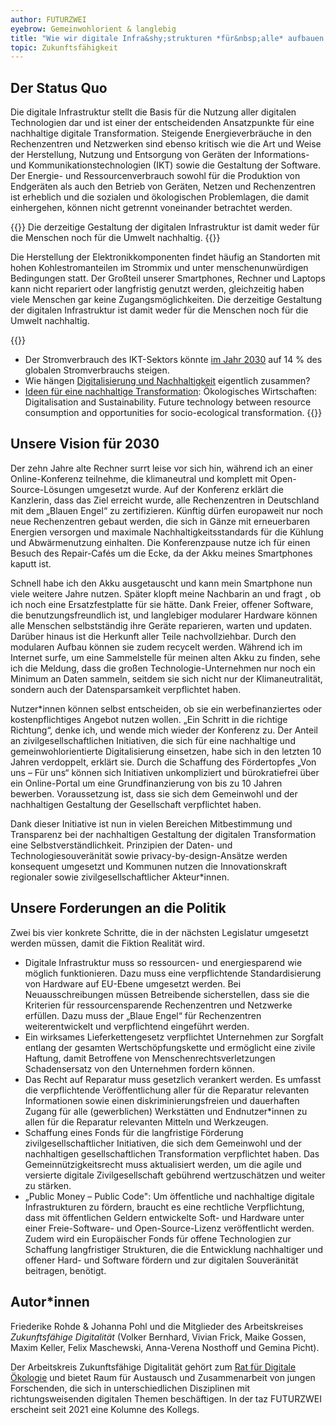```yaml
---
author: FUTURZWEI
eyebrow: Gemeinwohlorient & langlebig
title: "Wie wir digitale Infra&shy;strukturen *für&nbsp;alle* aufbauen können"
topic: Zukunftsfähigkeit
---
```


## Der Status Quo

Die digitale Infrastruktur stellt die Basis für die Nutzung aller digitalen Technologien dar und ist einer der entscheidenden Ansatzpunkte für eine nachhaltige digitale Transformation. Steigende Energieverbräuche in den Rechenzentren und Netzwerken sind ebenso kritisch wie die Art und Weise der Herstellung, Nutzung und Entsorgung von Geräten der Informations- und Kommunikationstechnologien (IKT) sowie die Gestaltung der Software. Der Energie- und Ressourcenverbrauch sowohl für die Produktion von Endgeräten als auch den Betrieb von Geräten, Netzen und Rechenzentren ist erheblich und die sozialen und ökologischen Problemlagen, die damit einhergehen, können nicht getrennt voneinander betrachtet werden.

{{<pullquote>}}
Die derzeitige Gestaltung der digitalen Infrastruktur ist damit weder für die Menschen noch für die Umwelt nachhaltig. 
{{</pullquote>}}

Die Herstellung der Elektronikkomponenten findet häufig an Standorten mit hohen Kohlestromanteilen im Strommix und unter menschenunwürdigen Bedingungen statt. Der Großteil unserer Smartphones, Rechner und Laptops kann nicht repariert oder langfristig genutzt werden, gleichzeitig haben viele Menschen gar keine Zugangsmöglichkeiten. Die derzeitige Gestaltung der digitalen Infrastruktur ist damit weder für die Menschen noch für die Umwelt nachhaltig. 

{{<infobox>}}
- Der Stromverbrauch des IKT-Sektors könnte [im Jahr 2030](https://www.nature.com/articles/d41586-018-06610-y) auf 14 % des globalen Stromverbrauchs steigen.
- Wie hängen [Digitalisierung und Nachhaltigkeit](https://www.oekom.de/buch/was-bits-und-baeume-verbindet-9783962381493) eigentlich zusammen?
- [Ideen für eine nachhaltige Transformation](https://www.oekologisches-wirtschaften.de/index.php/oew/issue/view/161): Ökologisches Wirtschaften: Digitalisation and Sustainability. Future technology between resource consumption and opportunities for socio-ecological transformation. 
{{</infobox>}}

## Unsere Vision für 2030

Der zehn Jahre alte Rechner surrt leise vor sich hin, während ich an einer Online-Konferenz teilnehme, die klimaneutral und komplett mit Open-Source-Lösungen umgesetzt wurde. Auf der Konferenz erklärt die Kanzlerin, dass das Ziel erreicht wurde, alle Rechenzentren in Deutschland mit dem „Blauen Engel“ zu zertifizieren. Künftig dürfen europaweit nur noch neue Rechenzentren gebaut werden, die sich in Gänze mit erneuerbaren Energien versorgen und maximale Nachhaltigkeitsstandards für die Kühlung und Abwärmenutzung einhalten. Die Konferenzpause nutze ich für einen Besuch des Repair-Cafés um die Ecke, da der Akku meines Smartphones kaputt ist.

Schnell habe ich den Akku ausgetauscht und kann mein Smartphone nun viele weitere Jahre nutzen. Später klopft meine Nachbarin an und fragt , ob ich noch eine Ersatzfestplatte für sie hätte. Dank Freier, offener Software, die benutzungsfreundlich ist, und langlebiger modularer Hardware können alle Menschen selbstständig ihre Geräte reparieren, warten und updaten. Darüber hinaus ist die Herkunft aller Teile nachvollziehbar. Durch den modularen Aufbau können sie zudem recycelt werden. Während ich im Internet surfe, um eine Sammelstelle für meinen alten Akku zu finden, sehe ich die Meldung, dass die großen Technologie-Unternehmen nur noch ein Minimum an Daten sammeln, seitdem sie sich nicht nur der Klimaneutralität, sondern auch der Datensparsamkeit verpflichtet haben.

Nutzer\*innen können selbst entscheiden, ob sie ein werbefinanziertes oder kostenpflichtiges Angebot nutzen wollen. „Ein Schritt in die richtige Richtung“, denke ich, und wende mich wieder der Konferenz zu. Der Anteil an zivilgesellschaftlichen Initiativen, die sich für eine nachhaltige und gemeinwohlorientierte Digitalisierung einsetzen, habe sich in den letzten 10 Jahren verdoppelt, erklärt sie. Durch die Schaffung des Fördertopfes „Von uns – Für uns“ können sich Initiativen unkompliziert und bürokratiefrei über ein Online-Portal um eine Grundfinanzierung von bis zu 10 Jahren bewerben. Voraussetzung ist, dass sie sich dem Gemeinwohl und der nachhaltigen Gestaltung der Gesellschaft verpflichtet haben.

Dank dieser Initiative ist nun in vielen Bereichen Mitbestimmung und Transparenz bei der nachhaltigen Gestaltung der digitalen Transformation eine Selbstverständlichkeit. Prinzipien der Daten- und Technologiesouveränität sowie privacy-by-design-Ansätze werden konsequent umgesetzt und Kommunen nutzen die Innovationskraft regionaler sowie zivilgesellschaftlicher Akteur\*innen. 


## Unsere Forderungen an die Politik

Zwei bis vier konkrete Schritte, die in der nächsten Legislatur umgesetzt werden müssen, damit die Fiktion Realität wird.

- Digitale Infrastruktur muss so ressourcen- und energiesparend wie möglich funktionieren. Dazu muss eine verpflichtende Standardisierung von Hardware auf EU-Ebene umgesetzt werden. Bei Neuausschreibungen müssen Betreibende sicherstellen, dass sie die Kriterien für ressourcensparende Rechenzentren und Netzwerke erfüllen. Dazu muss der „Blaue Engel“ für Rechenzentren weiterentwickelt und verpflichtend eingeführt werden.
- Ein wirksames Lieferkettengesetz verpflichtet Unternehmen zur Sorgfalt entlang der gesamten Wertschöpfungskette und ermöglicht eine zivile Haftung, damit Betroffene von Menschenrechtsverletzungen Schadensersatz von den Unternehmen fordern können. 
- Das Recht auf Reparatur muss gesetzlich verankert werden. Es umfasst die verpflichtende Veröffentlichung aller für die Reparatur relevanten Informationen sowie einen diskriminierungsfreien und dauerhaften Zugang für alle (gewerblichen) Werkstätten und Endnutzer\*innen zu allen für die Reparatur relevanten Mitteln und Werkzeugen. 
- Schaffung eines Fonds für die langfristige Förderung zivilgesellschaftlicher Initiativen, die sich dem Gemeinwohl und der nachhaltigen gesellschaftlichen Transformation verpflichtet haben. Das Gemeinnützigkeitsrecht muss aktualisiert werden, um die agile und versierte digitale Zivilgesellschaft gebührend wertzuschätzen und weiter zu stärken.
- „Public Money – Public Code": Um öffentliche und nachhaltige digitale Infrastrukturen zu fördern, braucht es eine rechtliche Verpflichtung, dass mit öffentlichen Geldern entwickelte Soft- und Hardware unter einer Freie-Software- und Open-Source-Lizenz veröffentlicht werden. Zudem wird ein Europäischer Fonds für offene Technologien zur Schaffung langfristiger Strukturen, die die Entwicklung nachhaltiger und offener Hard- und Software fördern und zur digitalen Souveränität beitragen, benötigt. 

## Autor\*innen

Friederike Rohde & Johanna Pohl und die Mitglieder des Arbeitskreises _Zukunftsfähige Digitalität_ (Volker Bernhard, Vivian Frick, Maike Gossen, Maxim Keller, Felix Maschewski, Anna-Verena Nosthoff und Gemina Picht).

Der Arbeitskreis Zukunftsfähige Digitalität gehört zum [Rat für Digitale Ökologie](http://ratfuerdigitaleoekologie.org/) und bietet Raum für Austausch und Zusammenarbeit von jungen Forschenden, die sich in unterschiedlichen Disziplinen mit richtungsweisenden digitalen Themen beschäftigen. In der taz FUTURZWEI erscheint seit 2021 eine Kolumne des Kollegs.

